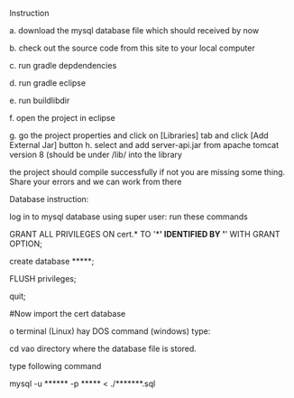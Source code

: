 Instruction

a. download the mysql database file which should received by now

b. check out the source code from this site to your local computer

c. run gradle depdendencies

d. run gradle eclipse

e. run buildlibdir

f. open the project in eclipse

g. go the project properties and click on [Libraries] tab and click [Add External Jar] button h. select and add server-api.jar from apache tomcat version 8 (should be under /lib/ into the library

the project should compile successfully if not you are missing some thing. Share your errors and we can work from there

Database instruction:

log in to mysql database using super user:
run these commands

GRANT ALL PRIVILEGES ON cert.* TO '*******' IDENTIFIED BY '******' WITH GRANT OPTION;

create database *****;

FLUSH privileges;

quit;

#Now import the cert database

o terminal (Linux) hay DOS command (windows) type:

cd vao directory where the database file is stored.

type following command

mysql -u ****** -p ***** < ./*******.sql
